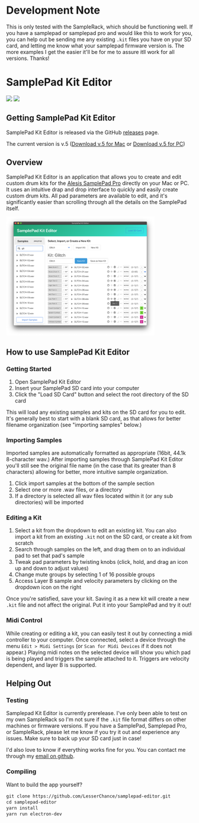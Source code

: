 # Development Note
This is only tested with the SampleRack, which should be functioning well. If you have a samplepad or samplepad pro and would like this to work for you, you can help out be sending me any existing `.kit` files you have on your SD card, and letting me know what your samplepad firmware version is. The more examples I get the easier it'll be for me to assure itll work for all versions. Thanks!

# SamplePad Kit Editor
![](https://img.shields.io/github/v/release/lesserchance/samplepad-editor?include_prereleases)
![](https://img.shields.io/github/downloads/lesserchance/samplepad-editor/total)

## Getting SamplePad Kit Editor
SamplePad Kit Editor is released via the GitHub [releases](https://github.com/LesserChance/samplepad-editor/releases) page.

The current version is v.5
([Download v.5 for Mac](https://github.com/LesserChance/samplepad-editor/releases/download/v0.5/SamplePad.Kit.Editor-0.5.0-mac.zip) or [Download v.5 for PC](https://github.com/LesserChance/samplepad-editor/releases/download/v0.5/SamplePad.Kit.Editor.Setup.0.5.0.exe))

## Overview
SamplePad Kit Editor is an application that allows you to create and edit custom drum kits for the [Alesis SamplePad Pro](https://www.alesis.com/products/view2/samplepad-pro) directly on your Mac or PC. It uses an intuitive drap and drop interface to quickly and easily create custom drum kits. All pad parameters are available to edit, and it's significantly easier than scrolling through all the details on the SamplePad itself.

<img src="https://raw.githubusercontent.com/LesserChance/samplepad-editor/master/docs/SamplePad%20Kit%20Editor%20v2.png" alt="v.1 screenshot" width="400">

## How to use SamplePad Kit Editor
### Getting Started
1. Open SamplePad Kit Editor
1. Insert your SamplePad SD card into your computer
1. Click the "Load SD Card" button and select the root directory of the SD card

This will load any existing samples and kits on the SD card for you to edit. It's generally best to start with a blank SD card, as that allows for better filename organization (see "importing samples" below.)

### Importing Samples
Imported samples are automatically formatted as appropriate (16bit, 44.1k 8-character wav.) After importing samples through SamplePad Kit Editor you'll still see the original file name (in the case that its greater than 8 characters) allowing for better, more intuitive sample organization.
1. Click import samples at the bottom of the sample section
1. Select one or more .wav files, or a directory
1. If a directory is selected all wav files located within it (or any sub directories) will be imported

### Editing a Kit
1. Select a kit from the dropdown to edit an existing kit. You can also import a kit from an existing `.kit` not on the SD card, or create a kit from scratch
1. Search through samples on the left, and drag them on to an individual pad to set that pad's sample
1. Tweak pad parameters by twisting knobs (click, hold, and drag an icon up and down to adjust values)
1. Change mute groups by selecting 1 of 16 possible groups
1. Access Layer B sample and velocity parameters by clicking on the dropdown icon on the right

Once you're satisfied, save your kit. Saving it as a new kit will create a new `.kit` file and not affect the original. Put it into your SamplePad and try it out!

### Midi Control
While creating or editing a kit, you can easily test it out by connecting a midi controller to your computer. Once connected, select a device through the menu `Edit > Midi Settings` (or `Scan for Midi Devices` if it does not appear.) Playing midi notes on the selected device will show you which pad is being played and triggers the sample attached to it. Triggers are velocity dependent, and layer B is supported.

## Helping Out
### Testing
Samplepad Kit Editor is currently prerelease. I've only been able to test on my own SampleRack so I'm not sure if the `.kit` file format differs on other machines or firmware versions. If you have a SamplePad, Samplepad Pro, or SampleRack, please let me know if you try it out and experience any issues. Make sure to back up your SD card just in case!

I'd also love to know if everything works fine for you. You can contact me through my [email on github](https://github.com/LesserChance). 

### Compiling
Want to build the app yourself?

```
git clone https://github.com/LesserChance/samplepad-editor.git
cd samplepad-editor
yarn install
yarn run electron-dev
```
